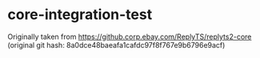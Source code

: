 # core-integration-test

Originally taken from https://github.corp.ebay.com/ReplyTS/replyts2-core
(original git hash: 8a0dce48baeafa1cafdc97f8f767e9b6796e9acf)